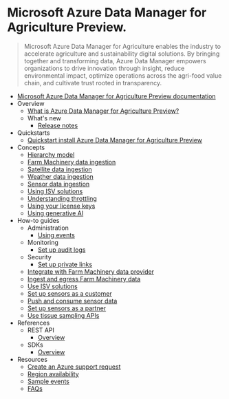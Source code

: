 # Microsoft Azure Data Manager for Agriculture Preview.
> Microsoft Azure Data Manager for Agriculture enables the industry to accelerate agriculture and sustainability digital solutions. By bringing together and transforming data, Azure Data Manager empowers organizations to drive innovation through insight, reduce environmental impact, optimize operations across the agri-food value chain, and cultivate trust rooted in transparency.
  - [Microsoft Azure Data Manager for Agriculture Preview documentation](https://learn.microsoft.com/en-us/azure/data-manager-for-agri/)
  - Overview
    - [What is Azure Data Manager for Agriculture Preview?](https://learn.microsoft.com/en-us/azure/data-manager-for-agri/Overview-azure-data-manager-for-agriculture)
    - What's new
      - [Release notes](https://learn.microsoft.com/en-us/azure/data-manager-for-agri/release-notes)
  - Quickstarts
    - [Quickstart install Azure Data Manager for Agriculture Preview](https://learn.microsoft.com/en-us/azure/data-manager-for-agri/quickstart-install-data-manager-for-agriculture)
  - Concepts
    - [Hierarchy model](https://learn.microsoft.com/en-us/azure/data-manager-for-agri/concepts-hierarchy-model)
    - [Farm Machinery data ingestion](https://learn.microsoft.com/en-us/azure/data-manager-for-agri/concepts-farm-operations-data)
    - [Satellite data ingestion](https://learn.microsoft.com/en-us/azure/data-manager-for-agri/concepts-ingest-satellite-imagery)
    - [Weather data ingestion](https://learn.microsoft.com/en-us/azure/data-manager-for-agri/concepts-ingest-weather-data)
    - [Sensor data ingestion](https://learn.microsoft.com/en-us/azure/data-manager-for-agri/concepts-ingest-sensor-data)
    - [Using ISV solutions](https://learn.microsoft.com/en-us/azure/data-manager-for-agri/concepts-isv-solutions)
    - [Understanding throttling](https://learn.microsoft.com/en-us/azure/data-manager-for-agri/concepts-understanding-throttling)
    - [Using your license keys](https://learn.microsoft.com/en-us/azure/data-manager-for-agri/concepts-byol-and-credentials)
    - [Using generative AI](https://learn.microsoft.com/en-us/azure/data-manager-for-agri/concepts-llm-apis)
  - How-to guides
    - Administration
      - [Using events](https://learn.microsoft.com/en-us/azure/data-manager-for-agri/how-to-use-events)
    - Monitoring
      - [Set up audit logs](https://learn.microsoft.com/en-us/azure/data-manager-for-agri/how-to-set-up-audit-logs)
    - Security
      - [Set up private links](https://learn.microsoft.com/en-us/azure/data-manager-for-agri/how-to-set-up-private-links)
    - [Integrate with Farm Machinery data provider](https://learn.microsoft.com/en-us/azure/data-manager-for-agri/how-to-integrate-with-farm-ops-data-provider)
    - [Ingest and egress Farm Machinery data](https://learn.microsoft.com/en-us/azure/data-manager-for-agri/how-to-ingest-and-egress-farm-operations-data)
    - [Use ISV solutions](https://learn.microsoft.com/en-us/azure/data-manager-for-agri/how-to-set-up-isv-solution)
    - [Set up sensors as a customer](https://learn.microsoft.com/en-us/azure/data-manager-for-agri/how-to-set-up-sensors-customer)
    - [Push and consume sensor data](https://learn.microsoft.com/en-us/azure/data-manager-for-agri/how-to-set-up-sensor-as-customer-and-partner)
    - [Set up sensors as a partner](https://learn.microsoft.com/en-us/azure/data-manager-for-agri/how-to-set-up-sensors-partner)
    - [Use tissue sampling APIs](https://learn.microsoft.com/en-us/azure/data-manager-for-agri/how-to-use-nutrient-apis)
  - References
    - REST API
      - [Overview](https://learn.microsoft.com/rest/api/data-manager-for-agri/)
    - SDKs
      - [Overview](https://learn.microsoft.com/en-us/azure/data-manager-for-agri/reference-sdk)
  - Resources
    - [Create an Azure support request](https://learn.microsoft.com/en-us/azure/data-manager-for-agri/how-to-create-azure-support-request)
    - [Region availability](https://azure.microsoft.com/explore/global-infrastructure/products-by-region/?products=agri-data-services&regions=all)
    - [Sample events](https://learn.microsoft.com/en-us/azure/data-manager-for-agri/sample-events)
    - [FAQs](https://learn.microsoft.com/en-us/azure/data-manager-for-agri/faq-agriculture-data-services)
